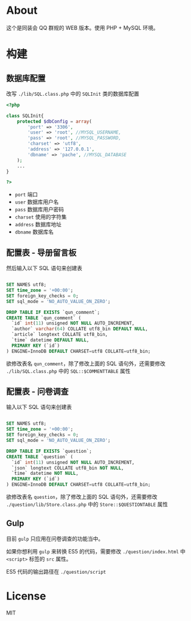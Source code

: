 # About

这个是同装会 QQ 群规的 WEB 版本。使用 PHP + MySQL 环境。

# 构建

## 数据库配置

改写 `./lib/SQL.class.php` 中的 `SQLInit` 类的数据库配置

```PHP
<?php

class SQLInit{
	protected $dbConfig = array(
		'port' => '3306',
		'user' => 'root', //MYSQL_USERNAME,
		'pass' => 'root', //MYSQL_PASSWORD,
		'charset' => 'utf8',
		'address' => '127.0.0.1',
		'dbname' => 'pache', //MYSQL_DATABASE
	);
	...
}

?>
```
 - `port` 端口
 - `user` 数据库用户名
 - `pass` 数据库用户密码
 - `charset` 使用的字符集
 - `address` 数据库地址
 - `dbname` 数据库名


## 配置表 - 导册留言板

然后输入以下 SQL 语句来创建表

```SQL

SET NAMES utf8;
SET time_zone = '+00:00';
SET foreign_key_checks = 0;
SET sql_mode = 'NO_AUTO_VALUE_ON_ZERO';

DROP TABLE IF EXISTS `qun_comment`;
CREATE TABLE `qun_comment` (
  `id` int(11) unsigned NOT NULL AUTO_INCREMENT,
  `author` varchar(64) COLLATE utf8_bin DEFAULT NULL,
  `article` longtext COLLATE utf8_bin,
  `time` datetime DEFAULT NULL,
  PRIMARY KEY (`id`)
) ENGINE=InnoDB DEFAULT CHARSET=utf8 COLLATE=utf8_bin;

```

欲修改表名 `qun_comment`，除了修改上面的 SQL 语句外，还需要修改 `./lib/SQL.class.php` 中的 `SQL::$COMMENTTABLE` 属性


## 配置表 - 问卷调查

输入以下 SQL 语句来创建表

```SQL

SET NAMES utf8;
SET time_zone = '+00:00';
SET foreign_key_checks = 0;
SET sql_mode = 'NO_AUTO_VALUE_ON_ZERO';

DROP TABLE IF EXISTS `question`;
CREATE TABLE `question` (
  `id` int(11) unsigned NOT NULL AUTO_INCREMENT,
  `json` longtext COLLATE utf8_bin NOT NULL,
  `time` datetime NOT NULL,
  PRIMARY KEY (`id`)
) ENGINE=InnoDB DEFAULT CHARSET=utf8 COLLATE=utf8_bin;

```

欲修改表名 `question`，除了修改上面的 SQL 语句外，还需要修改 `./question/lib/Store.class.php` 中的 `Store::$QUESTIONTABLE` 属性


## Gulp

目前 `gulp` 只应用在问卷调查的功能当中。

如果你想利用 `gulp` 来转换 ES5 的代码，需要修改 `./question/index.html` 中 `<script>` 标签的 `src` 属性。

ES5 代码的输出路径在 `./question/script`


# License

MIT
